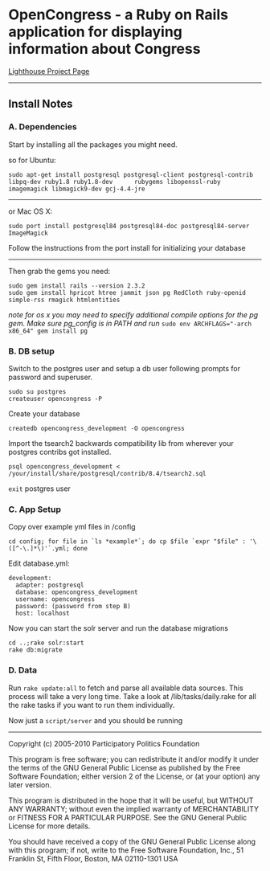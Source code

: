 # OpenCongress - a Ruby on Rails application for displaying information about Congress

[Lighthouse Project Page](http://participatorypolitics.lighthouseapp.com/projects/35587-opencongress "link")

---

## Install Notes

### A. Dependencies

Start by installing all the packages you might need.

so for Ubuntu:

	sudo apt-get install postgresql postgresql-client postgresql-contrib libpq-dev ruby1.8 ruby1.8-dev 		rubygems libopenssl-ruby imagemagick libmagick9-dev gcj-4.4-jre

---

or Mac OS X:

	sudo port install postgresql84 postgresql84-doc postgresql84-server ImageMagick

Follow the instructions from the port install for initializing your database

---


Then grab the gems you need:

	sudo gem install rails --version 2.3.2
	sudo gem install hpricot htree jammit json pg RedCloth ruby-openid simple-rss rmagick htmlentities

*note for os x you may need to specify additional compile options for the pg gem. Make sure pg_config is in PATH and run* `sudo env ARCHFLAGS="-arch x86_64" gem install pg`

### B. DB setup

Switch to the postgres user and setup a db user following prompts for password and superuser.

	sudo su postgres
	createuser opencongress -P

Create your database
	
	createdb opencongress_development -O opencongress

Import the tsearch2 backwards compatibility lib from wherever your postgres contribs got installed.
	
	psql opencongress_development < /your/install/share/postgresql/contrib/8.4/tsearch2.sql

`exit` postgres user

### C. App Setup

Copy over example yml files in /config

	cd config; for file in `ls *example*`; do cp $file `expr "$file" : '\([^-\.]*\)'`.yml; done

Edit database.yml:
	
	development:
	  adapter: postgresql
	  database: opencongress_development
	  username: opencongress
	  password: (password from step B)
	  host: localhost

Now you can start the solr server and run the database migrations
	
	cd ..;rake solr:start
	rake db:migrate

### D. Data
   
Run `rake update:all` to fetch and parse all available data sources. This process will take a very long time. Take a look at /lib/tasks/daily.rake for all the rake tasks if you want to run them individually.

Now just a `script/server` and you should be running

---

Copyright (c) 2005-2010 Participatory Politics Foundation

This program is free software; you can redistribute it and/or modify
it under the terms of the GNU General Public License as published by
the Free Software Foundation; either version 2 of the License, or
(at your option) any later version.

This program is distributed in the hope that it will be useful,
but WITHOUT ANY WARRANTY; without even the implied warranty of
MERCHANTABILITY or FITNESS FOR A PARTICULAR PURPOSE.  See the
GNU General Public License for more details.

You should have received a copy of the GNU General Public License
along with this program; if not, write to the Free Software
Foundation, Inc., 51 Franklin St, Fifth Floor, Boston, MA  02110-1301 USA
                     